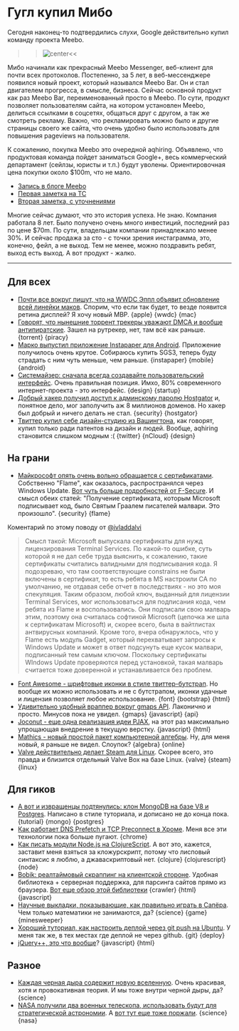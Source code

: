 # Гугл купил Мибо

Сегодня наконец-то подтвердились слухи, Google действительно купил команду проекта Meebo.

>>![center](http://chyo.ru/Nightly1.png)<<

Мибо начинали как прекрасный Meebo Messenger, веб-клиент для почти всех протоколов. Постепенно, за 5 лет, в веб-мессенджере появился новый проект, который назывался Meebo Bar. Он и стал двигателем прогресса, в смысле, бизнеса. Сейчас основной продукт как раз Meebo Bar, переименованный просто в Meebo. По сути, продукт позволяет пользователям сайта, на котором установлен Meebo, делиться ссылками в соцсетях, общаться друг с другом, а так же смотреть рекламу. Важно, что рекламировать можно было и другие страницы своего же сайта, что очень удобно было использовать для повышения pageviews на пользователя.

К сожалению, покупка Meebo это очередной aqhiring. Объявлено, что продуктовая команда пойдет заниматься Google+, весь коммерческий департамент (сейлзы, юристы и т.п.) будут уволены. Ориентировочная цена покупки около $100m, что не мало.

* [Запись в блоге Meebo](http://blog.meebo.com/)
* [Первая заметка на TC](http://techcrunch.com/2012/06/04/confirmed-google-is-buying-meebo-the-startup-that-turned-chat-into-a-business/)
* [Вторая заметка, с уточнениями](http://techcrunch.com/2012/06/04/more-on-meebo-price-is-around-100m-product-team-to-work-on-google-publisher-tools-layoffs-hit-sales/)

Многие сейчас думают, что это история успеха. Не знаю. Компания работала 8 лет. Было получено очень много инвестиций, последний раз по цене $70m. По сути, владельцам компании принадлежало менее 30%. И сейчас продажа за сто - с точки зрения инстаграмма, это, конечно, фейл, а не выход. Тем не менее, можно поздравить ребят, выход есть выход. А вот продукт - жалко.

-----

## Для всех
* [Почти все вокруг пишут, что на WWDC Эппл объявит обновление всей линейки маков](http://9to5mac.com/2012/06/04/apple-to-update-most-of-its-mac-lineup-and-multiple-accessories-at-wwdc/). Спорим, что если так будет, то везде появится ретина дисплей? Я хочу новый MBP. {apple} {wwdc} {mac}
* [Говорят, что нынешние торрент трекеры уважают DMCA и вообще антипиратские](http://torrentfreak.com/top-torrent-sites-respect-copyright-takedowns-just-like-google-120604/). Зашел на рутрекер, нет, там всё как раньше. {torrent} {piracy}
* [Марко выпустил приложение Instapaper для Android](http://techcrunch.com/2012/06/04/instapaper-finally-makes-its-android-debut-and-its-almost-amazing/). Приложение получилось очень крутое. Собираюсь купить SGS3, теперь буду страдать с ним чуть меньше, чем раньше. {instapaper} {mobile} {android}
* [Системайзер: сначала всегда создавайте пользовательский интерфейс](http://blog.systemizer.me/2012/06/hacking-always-design-ux-first.html). Очень правильная позиция. Имхо, 80% современного интернет-проекта - это интерфейс. {design} {startup}
* [Добрый хакер получил доступ к админскому паролю Hostgator](http://www.maindevice.com/2012/06/04/hostgator-systems-hacked-s3rver/) и, понятное дело, мог заполучить аж 8 миллионов доменов. Но хакер был добрый и ничего делать не стал. {security} {hostgator}
* [Твиттер купил себе дизайн-студию из Вашингтона](http://thenextweb.com/twitter/2012/06/04/twitter-acquires-dc-design-studio-nclud-co-founder-ringlein-becomes-its-new-design-manager/), как говорят, купил только ради патентов на дизайн и людей. Вообще, aqhiring становится слишком модным :( {twitter} {nCloud} {design}

## На грани
* [Майкрософт опять очень вольно обращается с сертификатами](http://www.securityweek.com/microsoft-unauthorized-certificate-was-used-sign-flame-malware). Собственно "Flame", как оказалось, распространялся через Windows Update. [Вот чуть больше подробностей от F-Secure](http://www.f-secure.com/weblog/archives/00002377.html). И смысл обеих статей: "Получение сертификата, которым Microsoft подписывает код, было Святым Граалем писателей малвари. Это произошло". {security} {flame}

Коментарий по этому поводу от <a href="twitter.com/ivladdalvi">@ivladdalvi</a>
> Смысл такой: Microsoft выпускала сертификаты для нужд лицензирования Terminal Services. По какой-то ошибке, суть которой я не дал себе труда выяснить, к сожалению, такие сертификаты считались валидными для подписывания кода. Я подозреваю, что там соответствующие constrains не были включены в сертификат, то есть ребята в MS настроили CA по умолчанию, не отдавая себе отчет в последствиях - но это моя спекуляция.
> Таким образом, любой ключ, выданный для лицензии Terminal Services, мог использоваться для подписания кода, чем ребята из Flame и воспользовались. Они подписали свою малварь этим, поэтому она считалась софтиной Microsoft (цепочка же шла к сертификатам Microsoft) и, скорее всего, была в вайтлистах антвирусных компаний. Кроме того, вчера обнаружлось, что у Flame есть модуль Gadget, который перехватывает запросы к Windows Update и может в ответ подсунуть еще кусок малвари, подписанный тем самым ключом. Поскольку сертификаты WIndows Update проверяются перед установкой, такая малварь считается тоже доверенной и устанавливается без проблем.

* [Font Awesome - шрифтовые иконки в стиле твиттер-бутстрап](http://fortawesome.github.com/Font-Awesome/). Но вообще их можно использовать и не с бутстрапом, иконки удачные и лицензия позволяет любое использование. {font} {bootstrap} {html}
* [Удивительно удобный враппер вокруг gmaps API](http://hpneo.github.com/gmaps/examples.html). Лаконично и просто. Минусов пока не увидел. {gmaps} {javascript} {api}
* [Joconut - еще одна реализация идеи PJAX](https://github.com/vdemedes/joconut), на этот раз максимально упрощающая внедрение в текущую верстку. {javascript} {html}
* [Mathics - новый простой пакет компьютерной алгебры](http://www.mathics.org/). Ну, для меня новый, я раньше не видел. Слоупок? {algebra} {online}
* [Valve действительно делает Steam для Linux](http://www.phoronix.com/scan.php?page=news_item&px=MTExMzA). Скорее всего, это правда и близится отдельный Valve Box на базе Linux. {valve} {steam} {linux}


## Для гиков
* [А вот и извращенцы подтянулись: клон MongoDB на базе V8 и Postgres](http://legitimatesounding.com/blog/building_a_mongodb_clone_in_postgres_part_1.html). Написано в стиле туториала, и дописано не до конца пока. {tutorial} {mongo} {postgres}
* [Как работает DNS Prefetch и TCP Preconnect в Хроме](http://www.igvita.com/2012/06/04/chrome-networking-dns-prefetch-and-tcp-preconnect/). Меня все эти технологии пока больше пугают. {chrome}
* [Как писать модули Node.js на ClojureScript](http://blog.sourceninja.com/writing-node-js-modules-in-clojurescript/). А вот это, кажется, заставит меня взяться за кложурскрипт, потому что лисповый синтаксис я люблю, а джаваскриптовый нет. {clojure} {clojurescript} {node}
* [Bobik: реалтаймовый скраппинг на клиентской стороне](http://usebobik.com/). Удобная библиотека + серверная поддержка, для парсинга сайтов прямо из браузера. [Вот еще обзор этой библиотеки](http://zscraper.wordpress.com/2012/06/02/client-side-web-scraping/) {crawler} {html} {javascript}
* [Научные выкладки, показывающие, как правильно играть в Сапёра](http://datagenetics.com/blog/june12012/index.html). Чем только математики не занимаются, да? {science} {game} {minesweeper}
* [Хороший туториал, как настроить деплой через git push на Ubuntu](http://blog.kramerapps.com/post/deploy-website-git-ubuntu). У меня так же, в тех местах где деплой не через github. {git} {deploy}
* [jQuery++, это что вообще](http://www.bitovi.com/blog/2012/06/introducing-jquerypp.html)? {javascript} {html}

## Разное
* [Каждая черная дыра содержит новую вселенную](http://www.insidescience.org/?q=content/every-black-hole-contains-new-universe/566). Очень красивая, хотя и провокативная теория. И мы тоже внутри черной дыры, да? {science}
* [NASA получили два военных телескопа, использовать будут для стратегической астрономии](http://www.washingtonpost.com/national/health-science/nasa-gets-military-spy-telescopes-for-astronomy/2012/06/04/gJQAsT6UDV_story.html). А [вот тут еще тоже поржали](http://www.theatlantic.com/technology/archive/12/06/hey-brother-can-you-spare-a-hubble-dod-sure-have-two/258061/). {science} {nasa}